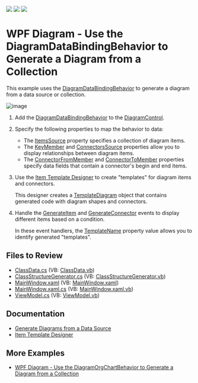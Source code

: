 <!-- default badges list -->
![](https://img.shields.io/endpoint?url=https://codecentral.devexpress.com/api/v1/VersionRange/128585263/22.2.2%2B)
[![](https://img.shields.io/badge/Open_in_DevExpress_Support_Center-FF7200?style=flat-square&logo=DevExpress&logoColor=white)](https://supportcenter.devexpress.com/ticket/details/T477893)
[![](https://img.shields.io/badge/📖_How_to_use_DevExpress_Examples-e9f6fc?style=flat-square)](https://docs.devexpress.com/GeneralInformation/403183)
<!-- default badges end -->

# WPF Diagram - Use the DiagramDataBindingBehavior to Generate a Diagram from a Collection

This example uses the [DiagramDataBindingBehavior](https://docs.devexpress.com/WPF/DevExpress.Xpf.Diagram.DiagramDataBindingBehavior) to generate a diagram from a data source or collection.

![image](https://user-images.githubusercontent.com/65009440/227240921-0829fac7-6180-487b-9971-e9585ee6469f.png)

1. Add the [DiagramDataBindingBehavior](https://docs.devexpress.com/WPF/DevExpress.Xpf.Diagram.DiagramDataBindingBehavior) to the [DiagramControl](https://docs.devexpress.com/WPF/DevExpress.Xpf.Diagram.DiagramControl).

2. Specify the following properties to map the behavior to data:

   * The [ItemsSource](https://docs.devexpress.com/WPF/DevExpress.Xpf.Diagram.DiagramDataBindingBehaviorBase.ItemsSource) property specifies a collection of diagram items.
   * The [KeyMember](https://docs.devexpress.com/WindowsForms/DevExpress.XtraDiagram.DiagramDataBindingControllerBase.KeyMember) and [ConnectorsSource](https://docs.devexpress.com/WPF/DevExpress.Xpf.Diagram.DiagramDataBindingBehavior.ConnectorsSource) properties allow you to display relationships between diagram items.
   * The [ConnectorFromMember](https://docs.devexpress.com/WPF/DevExpress.Xpf.Diagram.DiagramDataBindingBehavior.ConnectorFromMember) and [ConnectorToMember](https://docs.devexpress.com/WPF/DevExpress.Xpf.Diagram.DiagramDataBindingBehavior.ConnectorToMember) properties specify data fields that contain a connector's begin and end items.

3. Use the [Item Template Designer](https://docs.devexpress.com/WPF/117615/controls-and-libraries/diagram-control/data-binding/item-template-designer) to create "templates" for diagram items and connectors.

   This designer creates a [TemplateDiagram](https://docs.devexpress.com/WPF/DevExpress.Xpf.Diagram.DiagramDataBindingBehaviorBase.TemplateDiagram) object that contains generated code with diagram shapes and connectors.
   
4. Handle the [GenerateItem](https://docs.devexpress.com/WPF/DevExpress.Xpf.Diagram.DiagramDataBindingBehaviorBase.GenerateItem) and [GenerateConnector](https://docs.devexpress.com/WPF/DevExpress.Xpf.Diagram.DiagramDataBindingBehaviorBase.GenerateConnector) events to display different items based on a condition.

   In these event handlers, the [TemplateName](https://docs.devexpress.com/WPF/DevExpress.Xpf.Diagram.DiagramItem.TemplateName) property value allows you to identify generated "templates".

## Files to Review

* [ClassData.cs](./CS/DiagramDataBindingBehavior/Data/ClassData.cs) (VB: [ClassData.vb](./VB/DiagramDataBindingBehavior/Data/ClassData.vb))
* [ClassStructureGenerator.cs](./CS/DiagramDataBindingBehavior/Data/ClassStructureGenerator.cs) (VB: [ClassStructureGenerator.vb](./VB/DiagramDataBindingBehavior/Data/ClassStructureGenerator.vb))
* [MainWindow.xaml](./CS/DiagramDataBindingBehavior/MainWindow.xaml) (VB: [MainWindow.xaml](./VB/DiagramDataBindingBehavior/MainWindow.xaml))
* [MainWindow.xaml.cs](./CS/DiagramDataBindingBehavior/MainWindow.xaml.cs) (VB: [MainWindow.xaml.vb](./VB/DiagramDataBindingBehavior/MainWindow.xaml.vb))
* [ViewModel.cs](./CS/DiagramDataBindingBehavior/ViewModel/ViewModel.cs) (VB: [ViewModel.vb](./VB/DiagramDataBindingBehavior/ViewModel/ViewModel.vb))

## Documentation

* [Generate Diagrams from a Data Source](https://docs.devexpress.com/WPF/118578/controls-and-libraries/diagram-control/data-binding/generating-diagrams-from-a-data-source)
* [Item Template Designer](https://docs.devexpress.com/WPF/117615/controls-and-libraries/diagram-control/data-binding/item-template-designer)

## More Examples

* [WPF Diagram - Use the DiagramOrgChartBehavior to Generate a Diagram from a Collection](https://github.com/DevExpress-Examples/how-to-generate-a-diagram-from-a-collection-using-diagramorgchartbehavior-t476835)
